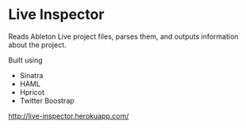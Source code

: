 # Live Inspector

Reads Ableton Live project files, parses them, and outputs information about the project.

Built using
* Sinatra
* HAML
* Hpricot
* Twitter Boostrap

<http://live-inspector.herokuapp.com/>
